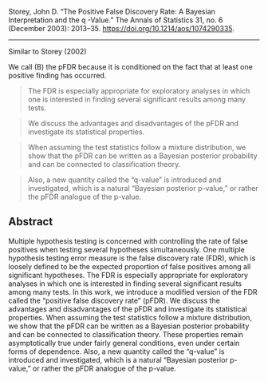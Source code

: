 Storey, John D. “The Positive False Discovery Rate: A Bayesian Interpretation and the q -Value.” The Annals of Statistics 31, no. 6 (December 2003): 2013–35. https://doi.org/10.1214/aos/1074290335.

---

Similar to Storey (2002)

We call (B) the pFDR because it is conditioned on the fact that at least one positive
finding has occurred.


> The FDR is especially appropriate for exploratory analyses in which one is interested in finding several significant results among many tests.

> We discuss the advantages and disadvantages of the pFDR and investigate its statistical properties.

> When assuming the test statistics follow a mixture distribution, we show that the pFDR can be written as a Bayesian posterior probability and can be connected to classification theory.

> Also, a new quantity called the “q-value” is introduced and investigated, which is a natural “Bayesian posterior p-value,” or rather the pFDR analogue of the p-value.

## Abstract

Multiple hypothesis testing is concerned with controlling the rate of
false positives when testing several hypotheses simultaneously. One multiple hypothesis testing error measure is the false discovery rate (FDR), which is loosely defined to be the expected proportion of false positives among all significant hypotheses. The FDR is especially appropriate for exploratory analyses in which one is interested in finding several significant results among many tests. In this work, we introduce a modified version of the FDR called the “positive false discovery rate” (pFDR). We discuss the advantages and disadvantages of the pFDR and investigate its statistical properties. When assuming the test statistics follow a mixture distribution, we show that the pFDR can be written as a Bayesian posterior probability and can be connected to classification theory. These properties remain asymptotically true under fairly general conditions, even under certain forms of dependence. Also, a new quantity called the “q-value” is introduced and investigated, which is a natural “Bayesian posterior p-value,” or rather the pFDR analogue of the p-value.


